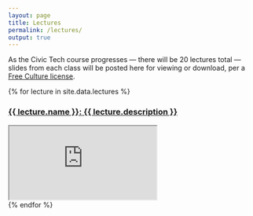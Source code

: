 ```yaml
---
layout: page
title: Lectures
permalink: /lectures/
output: true
---
```

<p>
	As the Civic Tech course progresses &#8212; there will be 20 lectures total &#8212; slides from each class will be posted here for viewing or download, per a <a href="http://creativecommons.org/licenses/by-sa/4.0/">Free Culture license</a>. 
</p>


{% for lecture in site.data.lectures %}
<h3>
	<a href="https://drive.google.com/uc?id={{ lecture.id }}&export=download">
	 <strong>{{ lecture.name }}:</strong> 	{{ lecture.description }}</a>
</h3>
<div class="resp-container">
   <iframe class="resp-iframe" 
   src="https://drive.google.com/file/d/{{ lecture.id }}/preview"></iframe>
</div>
{% endfor %}


<p> 
	
</p>